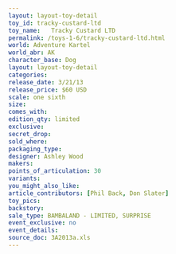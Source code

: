 ```yaml
---
layout: layout-toy-detail 
toy_id: tracky-custard-ltd
toy_name:   Tracky Custard LTD
permalink: /toys-1-6/tracky-custard-ltd.html
world: Adventure Kartel
world_abr: AK
character_base: Dog
layout: layout-toy-detail
categories: 
release_date: 3/21/13
release_price: $60 USD
scale: one sixth
size: 
comes_with: 
edition_qty: limited
exclusive: 
secret_drop: 
sold_where: 
packaging_type: 
designer: Ashley Wood
makers: 
points_of_articulation: 30
variants: 
you_might_also_like: 
article_contributors: [Phil Back, Don Slater]
toy_pics: 
backstory: 
sale_type: BAMBALAND - LIMITED, SURPRISE
event_exclusive: no
event_details: 
source_doc: 3A2013a.xls
---
```

